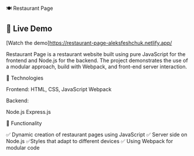 🍽 Restaurant Page 

## 🚀 Live Demo 
[Watch the demo]https://restaurant-page-aleksfeshchuk.netlify.app/


Restaurant Page is a restaurant website built using pure JavaScript for the frontend and Node.js for the backend. The project demonstrates the use of a modular approach, build with Webpack, and front-end server interaction.

🚀 Technologies

Frontend:
HTML, CSS, JavaScript
Webpack

Backend:

Node.js
Express.js

📌 Functionality

✅ Dynamic creation of restaurant pages using JavaScript
✅ Server side on Node.js
✅Styles that adapt to different devices
✅ Using Webpack for modular code
